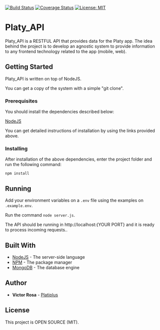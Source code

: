 [![Build Status](https://travis-ci.org/Platiplus/platy_api.svg?branch=master)](https://travis-ci.org/Platiplus/platy_api)
[![Coverage Status](https://coveralls.io/repos/github/Platiplus/platy_api/badge.svg?branch=master)](https://coveralls.io/github/Platiplus/platy_api?branch=master)
[![License: MIT](https://img.shields.io/badge/License-MIT-green.svg)](https://opensource.org/licenses/MIT)

# Platy_API

Platy_API is a RESTFUL API that provides data for the Platy app. The idea behind the project is to develop an agnostic system to provide information to any frontend technology related to the app (mobile, web).

## Getting Started

Platy_API is written on top of NodeJS.

You can get a copy of the system with a simple "git clone".

### Prerequisites

You should install the dependencies described below:

[NodeJS](https://nodejs.org/)

You can get detailed instructions of installation by using the links provided above.

### Installing

After installation of the above dependencies, enter the project folder and run the following command:

``` npm install ```

## Running

Add your environment variables on a ```.env``` file using the examples on ```.example.env```.

Run the command ``` node server.js ```.

The API should be running in http://localhost:{YOUR PORT} and it is ready to process incoming requests..

## Built With

* [NodeJS](https://nodejs.org/) - The server-side language
* [NPM](https://www.npmjs.com/) - The package manager
* [MongoDB](https://www.mongodb.com/) - The database engine

## Author

* **Victor Rosa** - [Platiplus](https://github.com/Platiplus)

## License

This project is OPEN SOURCE (MIT).